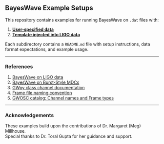 ## BayesWave Example Setups

This repository contains examples for running BayesWave on `.dat` files with:

1. [**User-specified data**](./user_data/README.md)  
2. [**Template injected into LIGO data**](./user_injection/README.md)

Each subdirectory contains a `README.md` file with setup instructions, data format expectations, and example usage.

---

### References

1. [BayesWave on LIGO data](https://ldas-jobs.ligo.caltech.edu/~meg.millhouse/Docs/GW150914.html)  
2. [BayesWave on Burst-Style MDCs](https://ldas-jobs.ligo.caltech.edu/~meg.millhouse/Docs/MDC.html)  
3. [GWpy class channel documentation](https://gwpy.github.io/docs/stable/detector/channel/)  
4. [Frame file naming convention](https://dcc.ligo.org/public/0026/T010150/000/T010150-00.pdf)  
5. [GWOSC catalog: Channel names and Frame types](https://gwosc.org/eventapi/html/GWTC/)

---

### Acknowledgements

These examples build upon the contributions of Dr. Margaret (Meg) Millhouse.  
Special thanks to Dr. Toral Gupta for her guidance and support.
